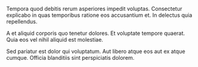 Tempora quod debitis rerum asperiores impedit voluptas. Consectetur explicabo in quas temporibus ratione eos accusantium et. In delectus quia repellendus.
 A et aliquid corporis quo tenetur dolores. Et voluptate tempore quaerat. Quia eos vel nihil aliquid est molestiae.
 Sed pariatur est dolor qui voluptatum. Aut libero atque eos aut ex atque cumque. Officia blanditiis sint perspiciatis dolorem.